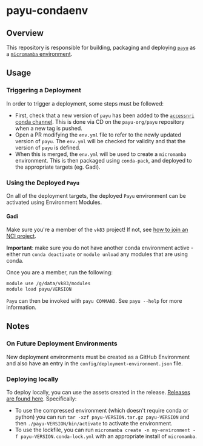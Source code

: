 # payu-condaenv

## Overview

This repository is responsible for building, packaging and deploying [`payu`](https://github.com/payu-org/payu) as a [`micromamba` environment](https://mamba.readthedocs.io/en/latest/user_guide/micromamba.html).

## Usage

### Triggering a Deployment

In order to trigger a deployment, some steps must be followed:

* First, check that a new version of `payu` has been added to the [`accessnri` conda channel](https://anaconda.org/accessnri/payu/files). This is done via CD on the `payu-org/payu` repository when a new tag is pushed.
* Open a PR modifying the `env.yml` file to refer to the newly updated version of `payu`. The `env.yml` will be checked for validity and that the version of `payu` is defined.
* When this is merged, the `env.yml` will be used to create a `micromamba` environment. This is then packaged using `conda-pack`, and deployed to the appropriate targets (eg. Gadi).

### Using the Deployed `Payu`

On all of the deployment targets, the deployed `Payu`  environment can be activated using Environment Modules.

#### Gadi

Make sure you're a member of the `vk83` project! If not, see [how to join an NCI project](https://access-hive.org.au/getting_started/first_steps/#join-relevant-nci-projects).

**Important**: make sure you do not have another conda environment active - either run `conda deactivate` or `module unload` any modules that are using conda.

Once you are a member, run the following:

```bash
module use /g/data/vk83/modules
module load payu/VERSION
```

`Payu` can then be invoked with `payu COMMAND`. See `payu --help` for more information.

## Notes

### On Future Deployment Environments

New deployment environments must be created as a GitHub Environment and also have an entry in the `config/deployment-environment.json` file.

### Deploying locally

To deploy locally, you can use the assets created in the release. [Releases are found here](https://github.com/ACCESS-NRI/payu-condaenv/releases). Specifically:

* To use the compressed environment (which doesn't require conda or python) you can run `tar -xzf payu-VERSION.tar.gz payu-VERSION` and then `./payu-VERSION/bin/activate` to activate the environment.
* To use the lockfile, you can run `micromamba create -n my-environment -f payu-VERSION.conda-lock.yml` with an appropriate install of `micromamba`.
